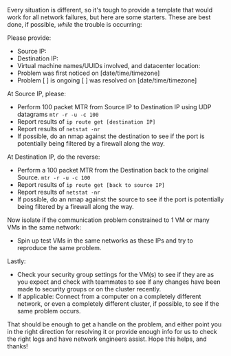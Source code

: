 Every situation is different, so it's tough to provide a template that would work for all network failures, but here are some starters.  These are best done, if possible, _while_ the trouble is occurring:

Please provide:
* Source IP:
* Destination IP:
* Virtual machine names/UUIDs involved, and datacenter location: 
* Problem was first noticed on [date/time/timezone]
* Problem [ ] is ongoing [ ] was resolved on [date/time/timezone]

At Source IP, please:
* Perform 100 packet MTR from Source IP to Destination IP using UDP datagrams `mtr -r -u -c 100`
* Report results of `ip route get [destination IP]`
* Report results of `netstat -nr`
* If possible, do an nmap against the destination to see if the port is potentially being filtered by a firewall along the way.

At Destination IP, do the reverse:
* Perform a 100 packet MTR from the Destination back to the original Source. `mtr -r -u -c 100`
* Report results of `ip route get [back to source IP]`
* Report results of `netstat -nr`
* If possible, do an nmap against the source to see if the port is potentially being filtered by a firewall along the way.

Now isolate if the communication problem constrained to 1 VM or many VMs in the same network:
* Spin up test VMs in the same networks as these IPs and try to reproduce the same problem.

Lastly:
* Check your security group settings for the VM(s) to see if they are as you expect and check with teammates to see if any changes have been made to security groups or on the cluster recently.
* If applicable: Connect from a computer on a completely different network, or even a completely different cluster, if possible, to see if the same problem occurs.

That should be enough to get a handle on the problem, and either point you in the right direction for resolving it or provide enough info for us to check the right logs and have network engineers assist.  Hope this helps, and thanks!
